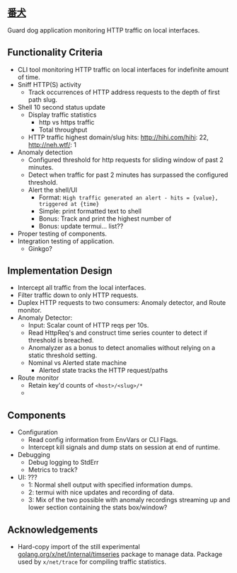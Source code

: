[番犬](https://jisho.org/word/%E7%95%AA%E7%8A%AC)
------

Guard dog application monitoring HTTP traffic on local interfaces.

## Functionality Criteria

* CLI tool monitoring HTTP traffic on local interfaces for indefinite amount of time.
* Sniff HTTP(S) activity
    * Track occurrences of HTTP address requests to the depth of first path slug.
* Shell 10 second status update
    * Display traffic statistics
        * http vs https traffic
        * Total throughput
    * HTTP traffic highest domain/slug hits: http://hihi.com/hihi: 22, http://neh.wtf/: 1
* Anomaly detection
    * Configured threshold for http requests for sliding window of past 2 minutes.
    * Detect when traffic for past 2 minutes has surpassed the configured threshold.
    * Alert the shell/UI 
        * Format: `High traffic generated an alert - hits = {value}, triggered at {time}`
        * Simple: print formatted text to shell
        * Bonus: Track and print the highest number of 
        * Bonus: update termui... list??
* Proper testing of components.
* Integration testing of application.
    * Ginkgo?

## Implementation Design

* Intercept all traffic from the local interfaces.
* Filter traffic down to only HTTP requests.
* Duplex HTTP requests to two consumers: Anomaly detector, and Route monitor.
* Anomaly Detector:
    * Input: Scalar count of HTTP reqs per 10s.
    * Read HttpReq's and construct time series counter to detect if threshold is breached.
    * Anomalyzer as a bonus to detect anomalies without relying on a static threshold setting.
    * Nominal vs Alerted state machine
        * Alerted state tracks the HTTP request/paths
* Route monitor
    * Retain key'd counts of `<host>/<slug>/*`
    * 

## Components

* Configuration 
    * Read config information from EnvVars or CLI Flags.
    * Intercept kill signals and dump stats on session at end of runtime.
* Debugging
    * Debug logging to StdErr
    * Metrics to track?
* UI: ???
    * 1: Normal shell output with specified information dumps.
    * 2: termui with nice updates and recording of data.
    * 3: Mix of the two possible with anomaly recordings streaming up and lower section containing the stats box/window?

## Acknowledgements

* Hard-copy import of the still experimental [golang.org/x/net/internal/timseries](https://pkg.go.dev/golang.org/x/net@v0.0.0-20200202094626-16171245cfb2/internal/timeseries?tab=doc) package to manage data. Package used by `x/net/trace` for compiling traffic statistics.
